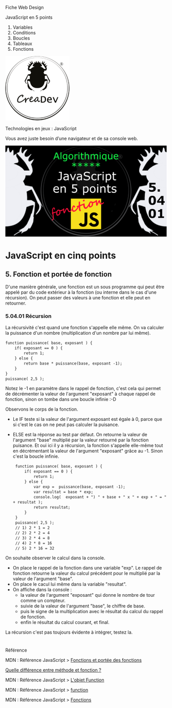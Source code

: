 Fiche Web Design

JavaScript en 5 points
1.  Variables
2.  Conditions
3.  Boucles
4.  Tableaux
5.  Fonctions

[![CreaDev](../images/logo-creadev-210207-R-200.png)](http://www.creadev.ninja/)

Technologies en jeux : JavaScript

Vous avez juste besoin d’une navigateur et de sa console web.

[![Le modulo en JavaScript](../images/JS-en-5-pts-05-04-01-recursion.png)](https://www.youtube.com/watch?v=kuKwc2QmPfQ)

# JavaScript en cinq points

## 5. Fonction et portée de fonction

D'une manière générale, une fonction est un sous programme qui peut être appelé par du code extérieur à la fonction (ou interne dans le cas d'une récursion). On peut passer des valeurs à une fonction et elle peut en retourner. 

### 5.04.01 Récursion

La récursivité c'est quand une fonction s'appelle elle même.
On va calculer la puissance d'un nombre (multiplication d'un nombre par lui même).

	function puissance( base, exposant ) {
		if( exposant == 0 ) {
			return 1;
		} else {
			return base * puissance(base, exposant -1);
		}
	}
	puissance( 2,5 );  

Notez le -1 en paramètre dans le rappel de fonction, c'est cela qui permet de décrémenter la valeur de l'argument "exposant" à chaque rappel de fonction, sinon on tombe dans une boucle infinie :-D

Observons le corps de la fonction.

- Le IF teste si la valeur de l'argument exposant est égale à 0, parce que si c'est le cas on ne peut pas calculer la puisance.
-  ELSE est la réponse au test par défaut. On retourne la valeur de l'argument "base" multiplié par la valeur retourné par la fonction puisance. Et oui ici il y a récursion, la fonction s'appelle elle-même tout en décrémentant la valeur de l'argument "exposant" grâce au -1. Sinon c'est la boucle infinie.


        function puissance( base, exposant ) {
            if( exposant == 0 ) {
                return 1;
            } else {
                var exp =  puissance(base, exposant -1);
                var resultat = base * exp;
                console.log(  exposant + ") " + base + " x " + exp + " = " + resultat );
                return resultat;
            }
        }
        puissance( 2,5 ); 
        // 1) 2 * 1 = 2
        // 2) 2 * 2 = 4
        // 3) 2 * 4 = 8
        // 4) 2 * 8 = 16
        // 5) 2 * 16 = 32

On souhaite observer le calcul dans la console.

- On place le rappel de la fonction dans une variable "exp". Le rappel de fonction retourne la valeur du calcul précédent pour le multiplié par la valeur de l'argument "base".
- On place le cacul lui même dans la variable "resultat".
- On affiche dans la console :
    -   la valeur de l'argument "exposant" qui donne le nombre de tour comme un compteur.
    -   suivie de la valeur de l'argument "base", le chiffre de base.
    -   puis le signe de la multiplication avec le résultat du calcul du rappel de fonction.
    -   enfin le résultat du calcul courant, et final.

La récursion c'est pas toujours évidente à intégrer, testez la. 



#
Référence

MDN : Référence JavaScript > [Fonctions et portée des fonctions](https://developer.mozilla.org/fr/docs/Web/JavaScript/Reference/Functions)

[Quelle différence entre méthode et fonction ?](https://jacques-guizol.developpez.com/javascript/?page=page_5#LV-C)

MDN : Référence JavaScript > [L'objet Function](https://developer.mozilla.org/fr/docs/conflicting/Web/JavaScript/Guide#Lobjet_Function)

MDN : Référence JavaScript > [function](https://developer.mozilla.org/fr/docs/Web/JavaScript/Reference/Statements/function)

MDN : Référence JavaScript > [Fonctions](https://developer.mozilla.org/fr/docs/Web/JavaScript/Guide/Functions)
